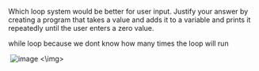 Which loop system would be better for user input. Justify your answer by creating a program
that takes a value and adds it to a variable and prints it repeatedly until the user enters a zero
value.

while loop because we dont know how many times the loop will run



<img> ![image](https://github.com/user-attachments/assets/4c147260-c83f-4761-8265-3890ac6f9017) <\img>
